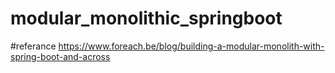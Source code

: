 # modular_monolithic_springboot

#referance
https://www.foreach.be/blog/building-a-modular-monolith-with-spring-boot-and-across
